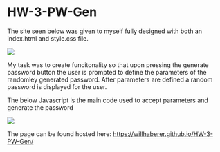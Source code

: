 # HW-3-PW-Gen

The site seen below was given to myself fully designed with both an index.html and style.css file.

<img src=./PageScreenshot.png>

My task was to create funcitonality so that upon pressing the generate password button the user is prompted to define the parameters of the randomley generated password. After parameters are defined a random password is displayed for the user.

The below Javascript is the main code used to accept parameters and generate the password

<img src=./JscriptScreenshot.png>

The page can be found hosted here: https://willhaberer.github.io/HW-3-PW-Gen/
